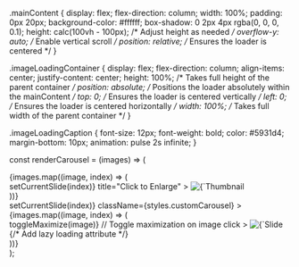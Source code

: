 .mainContent {
  display: flex;
  flex-direction: column;
  width: 100%;
  padding: 0px 20px;
  background-color: #ffffff;
  box-shadow: 0 2px 4px rgba(0, 0, 0, 0.1);
  height: calc(100vh - 100px); /* Adjust height as needed */
  overflow-y: auto; /* Enable vertical scroll */
  position: relative; /* Ensures the loader is centered */
}

.imageLoadingContainer {
  display: flex;
  flex-direction: column;
  align-items: center;
  justify-content: center;
  height: 100%; /* Takes full height of the parent container */
  position: absolute; /* Positions the loader absolutely within the mainContent */
  top: 0; /* Ensures the loader is centered vertically */
  left: 0; /* Ensures the loader is centered horizontally */
  width: 100%; /* Takes full width of the parent container */
}

.imageLoadingCaption {
  font-size: 12px;
  font-weight: bold;
  color: #5931d4;
  margin-bottom: 10px;
  animation: pulse 2s infinite;
}



const renderCarousel = (images) => (
  <div className={styles.carouselContainer}>
    <div className={styles.customThumbs}>
      {images.map((image, index) => (
        <div
          key={index}
          className={`${styles.customThumbContainer} ${currentSlide === index ? styles.selected : ""}`}
          onClick={() => setCurrentSlide(index)}
          title="Click to Enlarge"
        >
          <img
            src={image}
            alt={`Thumbnail ${index + 1}`}
            className={styles.customThumb}
            loading="lazy" /* Add lazy loading attribute */
          />
        </div>
      ))}
    </div>
    <Carousel
      showArrows={false}
      showIndicators={false}
      showThumbs={false}
      showStatus={false}
      selectedItem={currentSlide}
      onChange={(index) => setCurrentSlide(index)}
      className={styles.customCarousel}
    >
      {images.map((image, index) => (
        <div
          key={index}
          onClick={() => toggleMaximize(image)} // Toggle maximization on image click
        >
          <img src={image} alt={`Slide ${index + 1}`} title="Click to Enlarge" loading="lazy" /> {/* Add lazy loading attribute */}
        </div>
      ))}
    </Carousel>
  </div>
);

